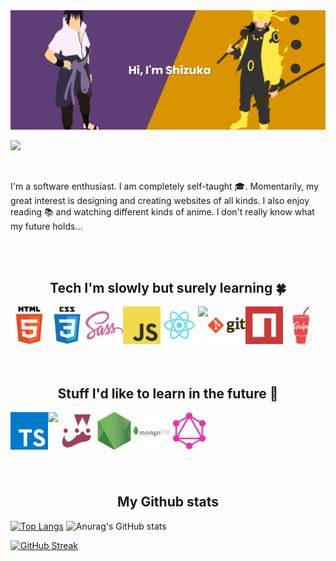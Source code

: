 <img src="https://raw.githubusercontent.com/shizukaayane/shizukaayane/main/banner.png" />

![](https://komarev.com/ghpvc/?username=shizukaayane&style=flat-square)


<br />  

I'm a software enthusiast. I am completely self-taught 🎓. Momentarily, my great interest is designing and creating websites of all kinds. I also enjoy reading 📚 and watching different kinds of anime. I don't really know what my future holds...

<br />  
<br />  

<h2 align="center">Tech I'm slowly but surely learning 🍀</h2>

<img align="left" src="https://raw.githubusercontent.com/github/explore/80688e429a7d4ef2fca1e82350fe8e3517d3494d/topics/html/html.png" height="60">
<img align="left" src="https://raw.githubusercontent.com/github/explore/80688e429a7d4ef2fca1e82350fe8e3517d3494d/topics/css/css.png" height="60">
<img align="left" src="https://raw.githubusercontent.com/github/explore/80688e429a7d4ef2fca1e82350fe8e3517d3494d/topics/sass/sass.png" height="60">
<img align="left" src="https://raw.githubusercontent.com/github/explore/80688e429a7d4ef2fca1e82350fe8e3517d3494d/topics/javascript/javascript.png" height="60">
<img align="left" src="https://raw.githubusercontent.com/github/explore/80688e429a7d4ef2fca1e82350fe8e3517d3494d/topics/react/react.png" height="60">
<img align="left" src="https://raw.githubusercontent.com/styled-components/brand/master/styled-components.png" height="60">
<img align="left" src="https://raw.githubusercontent.com/github/explore/80688e429a7d4ef2fca1e82350fe8e3517d3494d/topics/git/git.png" height="60">
<img align="left" src="https://raw.githubusercontent.com/github/explore/80688e429a7d4ef2fca1e82350fe8e3517d3494d/topics/npm/npm.png" height="60">
<img src="https://raw.githubusercontent.com/github/explore/80688e429a7d4ef2fca1e82350fe8e3517d3494d/topics/gulp/gulp.png" height="60">

<br />  
<br />  
<br />  


<h2 align="center">Stuff I'd like to learn in the future 🔮</h2>

<img align="left" src="https://raw.githubusercontent.com/github/explore/80688e429a7d4ef2fca1e82350fe8e3517d3494d/topics/typescript/typescript.png" height="60">
<img align="left" src="https://camo.githubusercontent.com/b0972dd62bbf6ee0e28ed0ebceb48427a481568caeeb639066b23c754f0c60e5/68747470733a2f2f7777772e6761747362796a732e636f6d2f4761747362792d4d6f6e6f6772616d2e737667" height="60">
<img align="left" src="https://raw.githubusercontent.com/shizukaayane/shizukaayane/main/jest.png" height="60">
<img align="left" src="https://raw.githubusercontent.com/github/explore/80688e429a7d4ef2fca1e82350fe8e3517d3494d/topics/nodejs/nodejs.png" height="60">
<img align="left" src="https://raw.githubusercontent.com/github/explore/80688e429a7d4ef2fca1e82350fe8e3517d3494d/topics/mongodb/mongodb.png" height="60">
<img align="left" src="https://raw.githubusercontent.com/github/explore/5c058a388828bb5fde0bcafd4bc867b5bb3f26f3/topics/graphql/graphql.png" height="60">


<br />  
<br />  
<br />  

<br />  
<br />  
<br />  



<h2 align="center">My Github stats</h2>

[![Top Langs](https://github-readme-stats.vercel.app/api/top-langs/?username=shizukaayane&theme=cobalt)](https://github.com/anuraghazra/github-readme-stats)
![Anurag's GitHub stats](https://github-readme-stats.vercel.app/api?username=shizukaayane&count_private=true&theme=cobalt)


[![GitHub Streak](https://github-readme-streak-stats.herokuapp.com?user=shizukaayane&theme=tokyonight&hide_border=true)](https://git.io/streak-stats)


